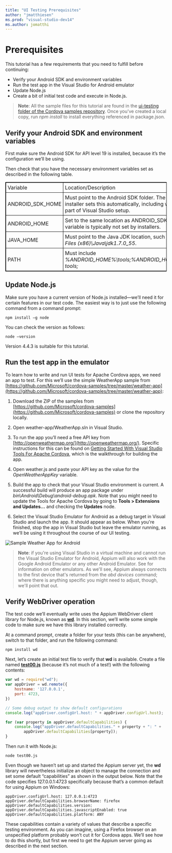 ```yaml
---
title: "UI Testing Prerequisites"
author: "jmatthiesen"
ms.prod: "visual-studio-dev14"
ms.author: jomatthi
---
```


# Prerequisites

This tutorial has a few requirements that you need to fulfill before continuing:

- Verify your Android SDK and environment variables
- Run the test app in the Visual Studio for Android emulator
- Update Node.js
- Create a bit of initial test code and execute in Node.js.

> **Note**: All the sample files for this tutorial are found in the [ui-testing folder of the Cordova samples repository](https://github.com/Microsoft/cordova-samples/tree/master/ui-testing). Once you've created a local copy, run *npm install* to install everything referenced in package.json.

## Verify your Android SDK and environment variables

First make sure the Android SDK for API level 19 is installed, because it’s the configuration we’ll be using.

Then check that you have the necessary environment variables set as described in the following table.

<style>
    table, th, td {
        border: 1px solid black;
        border-collapse: collapse;
    }
    th, td {
        padding: 5px;
    }
</style>
<table>
<thead>
<tr>
<td>Variable</td><td>Location/Description</td>
</tr>
</thead>
<tbody>
<tr>
<td>ANDROID_SDK_HOME</td><td>Must point to the Android SDK folder. The Android SDK installer sets this automatically, including when it’s run as part of Visual Studio setup.</td>
</tr>
<tr>
<td>ANDROID_HOME</td><td>Set to the same location as ANDROID_SDK_HOME. This variable is typically not set by installers.</td>
</tr>
<tr>
<td>JAVA_HOME</td><td>Must point to the Java JDK location, such as <em>C:\Program Files (x86)\Java\jdk1.7.0_55</em>.</td>
</tr>
<tr>
<td>PATH</td><td>Must include <em>%ANDROID_HOME%\tools;%ANDROID_HOME%\platform-tools;</em></td>
</tr>
<tbody>
</table>

## Update Node.js

Make sure you have a current version of Node.js installed—we’ll need it for certain features in our test code. The easiest way is to just use the following command from a command prompt:

```cli
npm install –g node
```

You can check the version as follows:

```cli
node –version
```

Version 4.4.3 is suitable for this tutorial.

## Run the test app in the emulator

To learn how to write and run UI tests for Apache Cordova apps, we need an app to test. For this we’ll use the simple WeatherApp sample from [https://github.com/Microsoft/cordova-samples/tree/master/weather-app](https://github.com/Microsoft/cordova-samples/tree/master/weather-app):

1. Download the ZIP of the samples from [https://github.com/Microsoft/cordova-samples](https://github.com/Microsoft/cordova-samples) or clone the repository locally.

2. Open weather-app/WeatherApp.sln in Visual Studio.

3. To run the app you’ll need a free API key from [http://openweathermap.org/](http://openweathermap.org/). Specific instructions for this can be found on [Getting Started With Visual Studio Tools For Apache Cordova](https://docs.microsoft.com/visualstudio/cross-platform/tools-for-cordova/first-steps/build-your-first-app?view=toolsforcordova-2017), which is the walkthrough for building the app.

4. Open weather.js and paste your API key as the value for the *OpenWeatherAppKey* variable.

5. Build the app to check that your Visual Studio environment is current. A successful build will produce an app package under *bin\Android\Debug\android-debug.apk*. Note that you might need to update the Tools for Apache Cordova by going to **Tools > Extensions and Updates…** and checking the **Updates** node.

6. Select the Visual Studio Emulator for Android as a debug target in Visual Studio and launch the app. It should appear as below. When you're finished, stop the app in Visual Studio but leave the emulator running, as we’ll be using it throughout the course of our UI testing.

![Sample Weather App for Android](media/prereqs/01-weather-app.png)

> **Note**: if you're using Visual Studio in a virtual machine and cannot run the Visual Studio Emulator for Android, Appium will also work with the Google Android Emulator or any other Android Emulator. See [](https://docs.microsoft.com/visualstudio/cross-platform/tools-for-cordova/?view=toolsforcordova-2017) for information on other emulators. As we'll see, Appium always connects to the first device that's returned from the *abd devices* command; where there is anything specific you might need to adjust, though, we'll point that out.

## Verify WebDriver operation

The test code we’ll eventually write uses the Appium WebDriver client library for Node.js, known as **[wd](https://github.com/admc/wd)**. In this section, we’ll write some simple code to make sure we have this library installed correctly.

At a command prompt, create a folder for your tests (this can be anywhere), switch to that folder, and run the following command:

```cli
npm install wd
```

Next, let’s create an initial test file to verify that **wd** is available. Create a file named [**test00.js**](https://github.com/Microsoft/cordova-samples/blob/master/ui-testing/test00.js) (because it’s not much of a test!) with the following contents:

```javascript
var wd = require("wd");
var appDriver = wd.remote({
    hostname: '127.0.0.1',
    port: 4723,
})

// Some debug output to show default configurations
console.log("appDriver.configUrl.host: " + appDriver.configUrl.host);

for (var property in appDriver.defaultCapabilities) {
    console.log("appDriver.defaultCapabilities." + property + ": " +
        appDriver.defaultCapabilities[property]);
}
```

Then run it with Node.js:

```cli
node test00.js
```

Even though we haven’t set up and started the Appium server yet, the **wd** library will nevertheless initialize an object to manage the connection and set some default “capabilities” as shown in the output below. Note that the code specifies 127.0.0.1:4723 specifically because that’s a common default for using Appium on Windows:

```output
appDriver.configUrl.host: 127.0.0.1:4723
appDriver.defaultCapabilities.browserName: firefox
appDriver.defaultCapabilities.version:
appDriver.defaultCapabilities.javascriptEnabled: true
appDriver.defaultCapabilities.platform: ANY
```

These capabilities contain a variety of values that describe a specific testing environment. As you can imagine, using a Firefox browser on an unspecified platform probably won’t cut it for Cordova apps. We’ll see how to do this shortly, but first we need to get the Appium server going as described in the next section.
